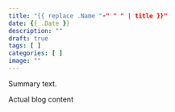 ```yaml
---
title: "{{ replace .Name "-" " " | title }}"
date: {{ .Date }}
description: ""
draft: true
tags: [ ]
categories: [ ]
image: ""
---
```

Summary text.
<!--more-->
Actual blog content
